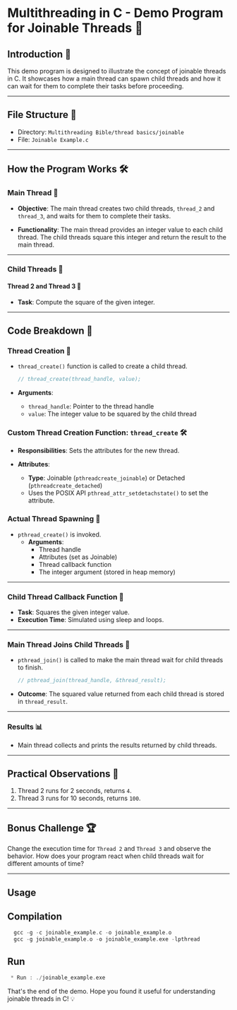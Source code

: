 # Multithreading in C - Demo Program for Joinable Threads 🧵

## Introduction 📌

This demo program is designed to illustrate the concept of joinable threads in C. It showcases how a main thread can spawn child threads and how it can wait for them to complete their tasks before proceeding.

---

## File Structure 📂
- Directory: `Multithreading Bible/thread basics/joinable`
- File: `Joinable Example.c`

---

## How the Program Works 🛠

### Main Thread 🧵

- **Objective**: The main thread creates two child threads, `thread_2` and `thread_3`, and waits for them to complete their tasks.

- **Functionality**: The main thread provides an integer value to each child thread. The child threads square this integer and return the result to the main thread.

---

### Child Threads 🧒

#### Thread 2 and Thread 3 🧵

- **Task**: Compute the square of the given integer.
  
---

## Code Breakdown 📝

### Thread Creation 🧵

- `thread_create()` function is called to create a child thread.

    ```c
    // thread_create(thread_handle, value);
    ```

- **Arguments**:
  - `thread_handle`: Pointer to the thread handle
  - `value`: The integer value to be squared by the child thread

### Custom Thread Creation Function: `thread_create` 🛠

- **Responsibilities**: Sets the attributes for the new thread.
  
- **Attributes**:
    - **Type**: Joinable (`pthreadcreate_joinable`) or Detached (`pthreadcreate_detached`)
    - Uses the POSIX API `pthread_attr_setdetachstate()` to set the attribute.

### Actual Thread Spawning 🌱

- `pthread_create()` is invoked.
    - **Arguments**:
        - Thread handle
        - Attributes (set as Joinable)
        - Thread callback function
        - The integer argument (stored in heap memory)

---

### Child Thread Callback Function 🔄

- **Task**: Squares the given integer value.
- **Execution Time**: Simulated using sleep and loops.

---

### Main Thread Joins Child Threads 🤝

- `pthread_join()` is called to make the main thread wait for child threads to finish.

    ```c
    // pthread_join(thread_handle, &thread_result);
    ```

- **Outcome**: The squared value returned from each child thread is stored in `thread_result`.

---

### Results 📊

- Main thread collects and prints the results returned by child threads.
  
---

## Practical Observations 🤔

1. Thread 2 runs for 2 seconds, returns `4`.
2. Thread 3 runs for 10 seconds, returns `100`.

---

## Bonus Challenge 🏆

Change the execution time for `Thread 2` and `Thread 3` and observe the behavior. How does your program react when child threads wait for different amounts of time?

---

## Usage

## Compilation 
```C
  gcc -g -c joinable_example.c -o joinable_example.o
  gcc -g joinable_example.o -o joinable_example.exe -lpthread
```
## Run 

```C
 * Run : ./joinable_example.exe
```
That's the end of the demo. Hope you found it useful for understanding joinable threads in C! 💡

